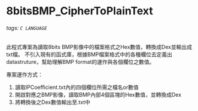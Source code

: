 # 8bitsBMP_CipherToPlainText
###### tags: `C LANGUAGE`

此程式專案為讀取8bits BMP影像中的檔案格式之Hex數值，轉換成Dex並輸出成txt檔。
不引入現有的函式庫，根據BMP檔案格式中的各種欄位去定義出datastruture，幫助理解BMP format的運作與各個欄位之數值。

專案運作方式：
1. 讀取IPCoefficient.txt內的四個欄位所需之檔名or數值
2. 開啟對應之BMP影像，讀取BMP內部4個區塊的Hex數值，並轉換成Dex
3. 將轉換後之Dex數值輸出至.txt中
